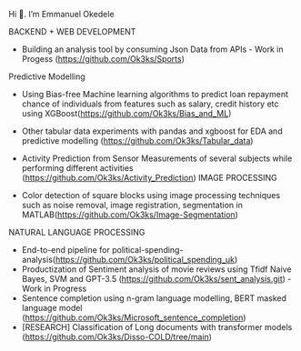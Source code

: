Hi 👋. I’m Emmanuel Okedele

BACKEND + WEB DEVELOPMENT
- Building an analysis tool by consuming Json Data from APIs - Work in Progess (https://github.com/Ok3ks/Sports)

Predictive Modelling 

- Using Bias-free Machine learning algorithms to predict loan repayment chance of individuals from features such as salary, credit history etc using XGBoost(https://github.com/Ok3ks/Bias_and_ML)
- Other tabular data experiments with pandas and xgboost for EDA and predictive modelling (https://github.com/Ok3ks/Tabular_data)
- Activity Prediction from Sensor Measurements of several subjects while performing different activities (https://github.com/Ok3ks/Activity_Prediction)
IMAGE PROCESSING

- Color detection of square blocks using image processing techniques such as noise removal, image registration, segmentation in MATLAB(https://github.com/Ok3ks/Image-Segmentation)

NATURAL LANGUAGE PROCESSING

- End-to-end pipeline for political-spending-analysis(https://github.com/Ok3ks/political_spending_uk)
- Productization of Sentiment analysis of movie reviews using Tfidf Naive Bayes, SVM and GPT-3.5 (https://github.com/Ok3ks/sent_analysis.git) - Work in Progress
- Sentence completion using n-gram language modelling, BERT masked language model (https://github.com/Ok3ks/Microsoft_sentence_completion)
- [RESEARCH] Classification of Long documents with transformer models (https://github.com/Ok3ks/Disso-COLD/tree/main)

